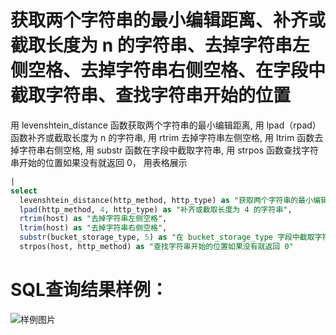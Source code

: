 # 获取两个字符串的最小编辑距离、补齐或截取长度为 n 的字符串、去掉字符串左侧空格、去掉字符串右侧空格、在字段中截取字符串、查找字符串开始的位置


用 levenshtein_distance 函数获取两个字符串的最小编辑距离,
用 lpad（rpad）函数补齐或截取长度为 n 的字符串,
用 rtrim 去掉字符串左侧空格,
用 ltrim 函数去掉字符串右侧空格,
用 substr 函数在字段中截取字符串,
用 strpos 函数查找字符串开始的位置如果没有就返回 0，
用表格展示



```SQL
|
select
  levenshtein_distance(http_method, http_type) as "获取两个字符串的最小编辑距离",
  lpad(http_method, 4, http_type) as "补齐或截取长度为 4 的字符串",
  rtrim(host) as "去掉字符串左侧空格",
  ltrim(host) as "去掉字符串右侧空格",
  substr(bucket_storage_type, 5) as "在 bucket_storage_type 字段中截取字符串",
  strpos(host, http_method) as "查找字符串开始的位置如果没有就返回 0"
```

# SQL查询结果样例：

![样例图片](https://img.alicdn.com/tfs/TB1CNmUgDM11u4jSZPxXXahcXXa-675-412.png)